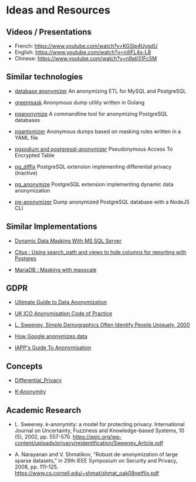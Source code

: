 Ideas and Resources
================================================================================

Videos / Presentations
--------------------------------------------------------------------------------

* French: https://www.youtube.com/watch?v=KGSlp4UygdU
* English: https://www.youtube.com/watch?v=niIIFL4s-L8
* Chinese: https://www.youtube.com/watch?v=n9atI31FcSM

Similar technologies
--------------------------------------------------------------------------------

* [database anonymizer](https://gitnet.fr/deblan/database-anonymizer)
  An anonymizing ETL for MySQL and PostgreSQL

* [greenmask](https://github.com/GreenmaskIO/greenmask)
  Anonymous dump utility written in Golang

* [pganonymize](https://github.com/rheinwerk-verlag/pganonymize)
  A commandline tool for anonymizing PostgreSQL databases

* [pgantomizer](https://github.com/asgeirrr/pgantomizer)
  Anonymous dumps based on masking rules written in a YAML file

* [pgsodium and postgresql-anonymizer](https://github.com/michelp/pgsodium/blob/michelp/anonymizer-example/example/PgSodiumAnonymizer.ipynb)
  Pseudonymous Access To Encrypted Table

* [pg_diffix](https://github.com/diffix/pg_diffix)
  PostgreSQL extension implementing differential privacy (inactive)

* [pg_anonymize](https://github.com/rjuju/pg_anonymize)
  PostgreSQL extension implementing dynamic data anonymization

* [pg-anonymizer](https://github.com/rap2hpoutre/pg-anonymizer)
  Dump anonymized PostgreSQL database with a NodeJS CLI

Similar Implementations
--------------------------------------------------------------------------------

* [Dynamic Data Masking With MS SQL Server](https://docs.microsoft.com/en-us/sql/relational-databases/security/dynamic-data-masking)

* [Citus : Using search_path and views to hide columns for reporting with Postgres](https://www.citusdata.com/blog/2018/07/03/masking-columns-in-postgresql/)

* [MariaDB : Masking with maxscale](https://mariadb.com/kb/en/mariadb-enterprise/mariadb-maxscale-21-masking/)


GDPR
--------------------------------------------------------------------------------

* [Ultimate Guide to Data Anonymization](https://piwik.pro/blog/the-ultimate-guide-to-data-anonymization-in-analytics/)

* [UK ICO Anonymisation Code of Practice](https://ico.org.uk/media/1061/anonymisation-code.pdf)

* [L. Sweeney, Simple Demographics Often Identify People Uniquely, 2000](https://dataprivacylab.org/projects/identifiability/paper1.pdf)

* [How Google anonymizes data](https://policies.google.com/technologies/anonymization?hl=en)

* [IAPP's Guide To Anonymisation](https://iapp.org/media/pdf/resource_center/Guide_to_Anonymisation.pdf)


Concepts
--------------------------------------------------------------------------------

* [Differential_Privacy](https://en.wikipedia.org/wiki/Differential_Privacy)

* [K-Anonymity](https://en.wikipedia.org/wiki/K-anonymity)


Academic Research
--------------------------------------------------------------------------------

* L. Sweeney. k-anonymity: a model for protecting privacy. International Journal
  on Uncertainty, Fuzziness and Knowledge-based Systems, 10 (5), 2002,
  pp. 557-570.
  <https://epic.org/wp-content/uploads/privacy/reidentification/Sweeney_Article.pdf>

* A. Narayanan and V. Shmatikov, “Robust de-anonymization of large sparse
  datasets,” in 29th IEEE Symposium on Security and Privacy, 2008, pp. 111–125.
  <https://www.cs.cornell.edu/~shmat/shmat_oak08netflix.pdf>
